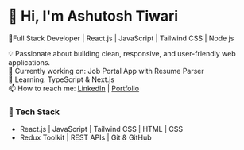  
# 👋 Hi, I'm Ashutosh Tiwari  

🚀Full Stack Developer | React.js | JavaScript | Tailwind CSS | Node js 

💡 Passionate about building clean, responsive, and user-friendly web applications.  
🔭 Currently working on: Job Portal App with Resume Parser  
🌱 Learning: TypeScript & Next.js  
📫 How to reach me: [LinkedIn](https://www.linkedin.com/in/ashutoshtiwari-/) | [Portfolio](https://my-portfolio-seven-cyan-80.vercel.app/)

### 🧰 Tech Stack
- React.js | JavaScript | Tailwind CSS | HTML | CSS
- Redux Toolkit | REST APIs | Git & GitHub

 

